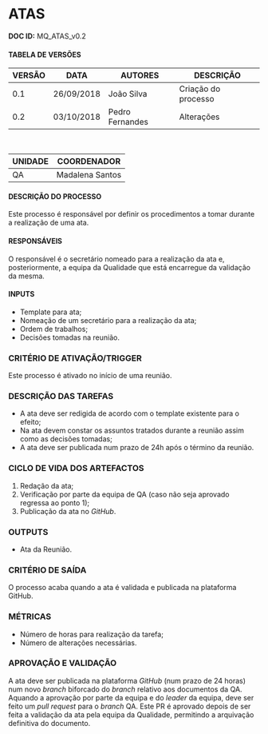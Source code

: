 # ATAS

**DOC ID:** MQ\_ATAS\_v0.2

#### TABELA DE VERSÕES



| VERSÃO | DATA | AUTORES | DESCRIÇÃO |
|--------|------|---------|-----------|
|   0.1     |    26/09/2018  |    João Silva     |       Criação do processo    |
|0.2|03/10/2018|Pedro Fernandes|Alterações|
<br>

| UNIDADE | COORDENADOR |
|---------|-------------|
|    QA     |    Madalena Santos    |     




#### DESCRIÇÃO DO PROCESSO


Este processo é responsável por definir os procedimentos a tomar durante a realização de uma ata.




#### RESPONSÁVEIS


O responsável é o secretário nomeado para a realização da ata e, posteriormente, a equipa da Qualidade que está encarregue da validação da mesma.


#### INPUTS

- Template para ata;
- Nomeação de um secretário para a realização da ata;
- Ordem de trabalhos;
- Decisões tomadas na reunião.


### CRITÉRIO DE ATIVAÇÃO/TRIGGER


Este processo é ativado no início de uma reunião.


### DESCRIÇÃO DAS TAREFAS


- A ata deve ser redigida de acordo com o template existente para o efeito;
- Na ata devem constar os assuntos tratados durante a reunião assim como as decisões tomadas;
- A ata deve ser publicada num prazo de 24h após o término da reunião.

### CICLO DE VIDA DOS ARTEFACTOS

1. Redação da ata;
2. Verificação por parte da equipa de QA (caso não seja aprovado regressa ao ponto 1);
3. Publicação da ata no *GitHub*.


### OUTPUTS


- Ata da Reunião. 


### CRITÉRIO DE SAÍDA


O processo acaba quando a ata é validada e publicada na plataforma GitHub.



### MÉTRICAS


- Número de horas para realização da tarefa;
- Número de alterações necessárias.




### APROVAÇÃO E VALIDAÇÃO


A ata deve ser publicada na plataforma *GitHub* (num prazo de 24 horas) num novo *branch* biforcado do *branch* relativo aos documentos da QA. Aquando a aprovação por parte da equipa e do *leader* da equipa, deve ser feito um *pull request* para o *branch* QA. Este PR é aprovado depois de ser feita a validação da ata pela equipa da Qualidade, permitindo a arquivação definitiva do documento.





